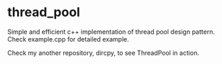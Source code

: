 # thread_pool

Simple and efficient c++ implementation of thread pool design pattern.
Check example.cpp for detailed example.

Check my another repository, dircpy, to see ThreadPool in action.
